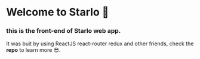 # Welcome to Starlo 🥳

### this is the front-end of Starlo web app.

It was buit by using ReactJS react-router redux and other friends, check the **repo** to learn more 😎.
